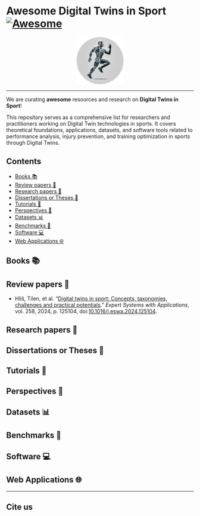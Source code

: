 
# Awesome Digital Twins in Sport [![Awesome](https://awesome.re/badge.svg)](https://awesome.re)

<p align="center">
<img src="/.github/logo/Logo_256_circular.png" alt="Awesome Digital Twins in Sport logo" style="height: 126px; width:126px;"/>
</p>

---

We are curating **awesome** resources and research on **Digital Twins in Sport**!

This repository serves as a comprehensive list for researchers and practitioners working on Digital Twin technologies in sports. It covers theoretical foundations, applications, datasets, and software tools related to performance analysis, injury prevention, and training optimization in sports through Digital Twins.

[^1]: Several included research papers are only partially based on these methods but are essential, especially for interdisciplinary research.

## Contents

-   [Books 📚](#books-)
-   [Review papers 📃](#review-papers-)
-   [Research papers 🔬](#research-papers-)
-   [Dissertations or Theses 📒](#dissertations-or-theses-)
-   [Tutorials 📖](#tutorials-)
-   [Perspectives 📰](#perspectives-)
-   [Datasets 📊](#datasets-)
-   [Benchmarks 🧪](#benchmarks-)
-   [Software 💻](#software-)
-   [Web Applications 🌐](#web-applications-)

## Books 📚

## Review papers 📃

-   Hliš, Tilen, et al. “[Digital twins in sport: Concepts, taxonomies, challenges and practical potentials](https://doi.org/10.1016/j.eswa.2024.125104).” *Expert Systems with Applications*, vol. 258, 2024, p. 125104, doi:[10.1016/j.eswa.2024.125104](https://doi.org/10.1016/j.eswa.2024.125104).

## Research papers 🔬

## Dissertations or Theses 📒

## Tutorials 📖

## Perspectives 📰

## Datasets 📊

## Benchmarks 🧪

## Software 💻

## Web Applications 🌐

---

## Cite us
